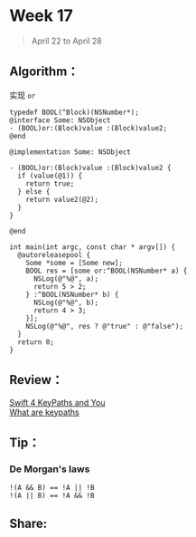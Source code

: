 # Week 17

> April 22 to April 28

## Algorithm：
实现 `or`
```objc
typedef BOOL(^Block)(NSNumber*);
@interface Some: NSObject
- (BOOL)or:(Block)value :(Block)value2;
@end

@implementation Some: NSObject

- (BOOL)or:(Block)value :(Block)value2 {
  if (value(@1)) {
    return true;
  } else {
    return value2(@2);
  }
}

@end

int main(int argc, const char * argv[]) {
  @autoreleasepool {
    Some *some = [Some new];
    BOOL res = [some or:^BOOL(NSNumber* a) {
      NSLog(@"%@", a);
      return 5 > 2;
    } :^BOOL(NSNumber* b) {
      NSLog(@"%@", b);
      return 4 > 3;
    }];
    NSLog(@"%@", res ? @"true" : @"false");
  }
  return 0;
}
```
## Review：
[Swift 4 KeyPaths and You](https://www.klundberg.com/blog/swift-4-keypaths-and-you/)  
[What are keypaths](https://www.hackingwithswift.com/example-code/language/what-are-keypaths)

## Tip：
### De Morgan's laws
```
!(A && B) == !A || !B
!(A || B) == !A && !B
```

## Share: